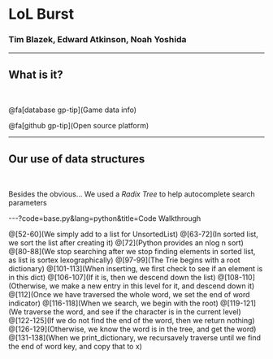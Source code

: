 # LoL Burst 

### Tim Blazek, Edward Atkinson, Noah Yoshida

---

## What is it?

<br>

@fa[database gp-tip](Game data info)

@fa[github gp-tip](Open source platform)

---

## Our use of data structures

<br>

Besides the obvious... We used a *Radix Tree* to help autocomplete search
parameters

---?code=base.py&lang=python&title=Code Walkthrough

@[52-60](We simply add to a list for UnsortedList)
@[63-72](In sorted list, we sort the list after creating it)
@[72](Python provides an nlog n sort)
@[80-88](We stop searching after we stop finding elements in sorted list, as list is sortex lexographically)
@[97-99](The Trie begins with a root dictionary)
@[101-113](When inserting, we first check to see if an element is in this dict)
@[106-107](If it is, then we descend down the list)
@[108-110](Otherwise, we make a new entry in this level for it, and descend down it)
@[112](Once we have traversed the whole word, we set the end of word indicator)
@[116-118](When we search, we begin with the root)
@[119-121](We traverse the word, and see if the character is in the current level)
@[122-125](If we do not find the end of the word, then we return nothing)
@[126-129](Otherwise, we know the word is in the tree, and get the word)
@[131-138](When we print_dictionary, we recursavely traverse until we find the end of word key, and copy that to x)
